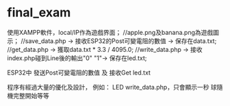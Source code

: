 # final_exam
使用XAMPP軟件，local/IP作為遊戲界面；
//apple.png及banana.png為遊戲圖示；
//save_data.php -> 接收ESP32的Post可變電阻的數值 -> 保存在data.txt;
//get_data.php -> 獲取data.txt * 3.3 / 4095.0;
//write_data.php -> 接收index.php碰到Line後的輸出"0" "1"-> 保存在led.txt;

ESP32中
發送Post可變電阻的數值 及 接收Get led.txt

程序有經過大量的優化及設計，
例如：
LED write_data.php，只會顯示一秒
球隨機完整開始等等
